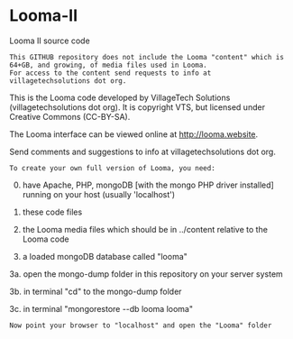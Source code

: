 # Looma-II
Looma II source code

    This GITHUB repository does not include the Looma "content" which is 64+GB, and growing, of media files used in Looma.
    For access to the content send requests to info at villagetechsolutions dot org.

This is the Looma code developed by VillageTech Solutions (villagetechsolutions dot org).
It is copyright VTS, but licensed under Creative Commons (CC-BY-SA).

The Looma interface can be viewed online at http://looma.website.

Send comments and suggestions to info at villagetechsolutions dot org.

    To create your own full version of Looma, you need:

0. have Apache, PHP, mongoDB [with the mongo PHP driver installed] running on your host (usually 'localhost')

1. these code files

2. the Looma media files which should be in ../content relative to the Looma code

3. a loaded mongoDB database called "looma"

3a. open the mongo-dump folder in this repository on your server system

3b. in terminal "cd" to the mongo-dump folder

3c. in terminal "mongorestore --db looma looma"

    Now point your browser to "localhost" and open the "Looma" folder


